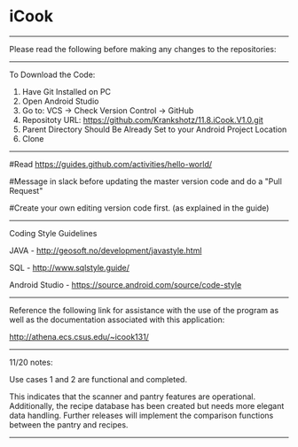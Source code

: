 # iCook
----------------------------------------------------------------------------------

Please read the following before making any changes to the repositories:

----------------------------------------------------------------------------------
To Download the Code:
1. Have Git Installed on PC
2. Open Android Studio
3. Go to: VCS -> Check Version Control -> GitHub
4. Repositoty URL: https://github.com/Krankshotz/11.8.iCook.V1.0.git
5. Parent Directory Should Be Already Set to your Android Project Location
6. Clone

-----------------------------------------------------------------------------------

#Read https://guides.github.com/activities/hello-world/

#Message in slack before updating the master version code and do a "Pull Request"

#Create your own editing version code first. (as explained in the guide)

-----------------------------------------------------------------------------------

Coding Style Guidelines

JAVA - http://geosoft.no/development/javastyle.html

SQL - http://www.sqlstyle.guide/

Android Studio - https://source.android.com/source/code-style

------------------------------------------------------------------------------------

Reference the following link for assistance with the use of the program as well as the
documentation associated with this application:

http://athena.ecs.csus.edu/~icook131/ 

-------------------------------------------------------------------------------------

11/20 notes:

Use cases 1 and 2 are functional and completed. 

This indicates that the scanner and pantry features are operational. Additionally, the recipe database has been created but
needs more elegant data handling. Further releases will implement the comparison functions between the pantry and recipes.

----------------------------------------------------------------------------------
